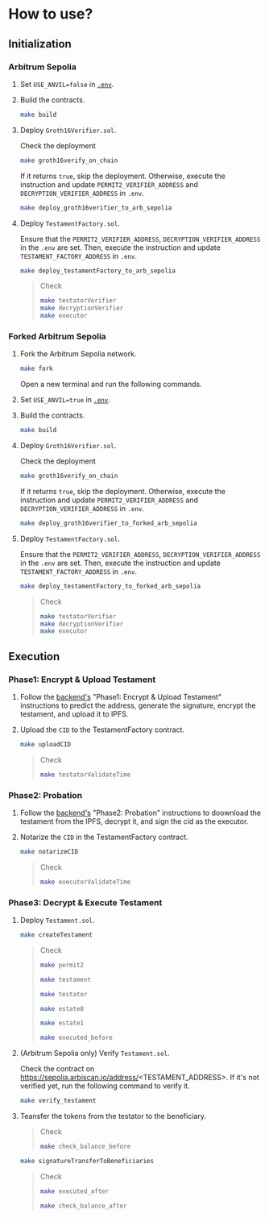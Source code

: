 # How to use?

## Initialization

### Arbitrum Sepolia
   
1. Set `USE_ANVIL=false` in [`.env`](../.env.example).

2. Build the contracts.

    ``` sh
    make build
    ```

3. Deploy `Groth16Verifier.sol`.

    Check the deployment

    ``` sh
    make groth16verify_on_chain
    ```

    If it returns `true`, skip the deployment. Otherwise, execute the instruction and update `PERMIT2_VERIFIER_ADDRESS` and `DECRYPTION_VERIFIER_ADDRESS` in `.env`.

    ``` sh
    make deploy_groth16verifier_to_arb_sepolia
    ```

4. Deploy `TestamentFactory.sol`.
   
   Ensure that the `PERMIT2_VERIFIER_ADDRESS`, `DECRYPTION_VERIFIER_ADDRESS` in the `.env` are set. Then, execute the instruction and update `TESTAMENT_FACTORY_ADDRESS` in `.env`.

    ``` sh
    make deploy_testamentFactory_to_arb_sepolia
    ```

    > Check
    > 
    > ``` sh
    > make testatorVerifier
    > make decryptionVerifier
    > make executor
    > ```

### Forked Arbitrum Sepolia
   
1. Fork the Arbitrum Sepolia network.

    ``` sh
    make fork
    ```

    Open a new terminal and run the following commands.

2. Set `USE_ANVIL=true` in [`.env`](../.env.example).

3. Build the contracts.

    ``` sh
    make build
    ```

4. Deploy `Groth16Verifier.sol`.

    Check the deployment

    ``` sh
    make groth16verify_on_chain
    ```

    If it returns `true`, skip the deployment. Otherwise, execute the instruction and update `PERMIT2_VERIFIER_ADDRESS` and `DECRYPTION_VERIFIER_ADDRESS` in `.env`.

    ``` sh
    make deploy_groth16verifier_to_forked_arb_sepolia
    ```
    
5. Deploy `TestamentFactory.sol`.
   
   Ensure that the `PERMIT2_VERIFIER_ADDRESS`, `DECRYPTION_VERIFIER_ADDRESS` in the `.env` are set. Then, execute the instruction and update `TESTAMENT_FACTORY_ADDRESS` in `.env`.

    ``` sh
    make deploy_testamentFactory_to_forked_arb_sepolia
    ```

    > Check
    > 
    > ``` sh
    > make testatorVerifier
    > make decryptionVerifier
    > make executor
    > ```

## Execution

### Phase1: Encrypt & Upload Testament

1. Follow the [backend's](../apps/backend/) "Phase1: Encrypt & Upload Testament" instructions to predict the address, generate the signature, encrypt the testament, and upload it to IPFS.

2. Upload the `CID` to the TestamentFactory contract.

    ``` sh
    make uploadCID
    ```

    > Check
    > ``` sh
    > make testatorValidateTime
    > ```

### Phase2: Probation

1. Follow the [backend's](../apps/backend/) "Phase2: Probation" instructions to doownload the testament from the IPFS, decrypt it, and sign the cid as the executor.

2. Notarize the `CID` in the TestamentFactory contract.
    
    ``` sh
    make notarizeCID
    ```

    > Check
    > ``` sh
    > make executorValidateTime
    > ```

### Phase3: Decrypt & Execute Testament

1. Deploy `Testament.sol`.

    ``` sh
    make createTestament
    ```

    > Check
    > ``` sh
    > make permit2
    > ```
    > 
    > ``` sh
    > make testament
    > ```
    > 
    > ``` sh
    > make testator
    > ```
    > 
    > ``` sh
    > make estate0
    > ```
    > 
    > ``` sh
    > make estate1
    > ```
    > 
    > ``` sh
    > make executed_before
    > ```

2. (Arbitrum Sepolia only) Verify `Testament.sol`.

    Check the contract on https://sepolia.arbiscan.io/address/<TESTAMENT_ADDRESS>. If it's not verified yet, run the following command to verify it.

    ``` sh
    make verify_testament
    ```

3. Teansfer the tokens from the testator to the beneficiary.

    > Check
    > ``` sh
    > make check_balance_before
    > ```
    
    ``` sh
    make signatureTransferToBeneficiaries
    ```

    > Check
    > ``` sh
    > make executed_after
    > ```
    > 
    > ``` sh
    > make check_balance_after
    > ```
